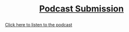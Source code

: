 # <p align="center"><ins> Podcast Submission </ins></p>
[Click here to listen to the podcast](https://drive.google.com/file/d/1MsqZ27pSQ0s1EQr8KxGUkDBM5SQ9NgBN/view?usp=drive_link)

